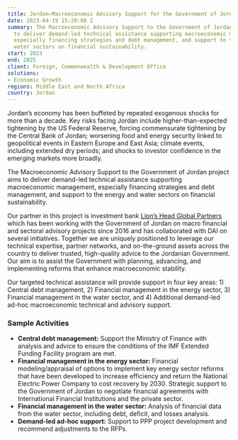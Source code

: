 ```yaml
---
title: Jordan—Macroeconomic Advisory Support for the Government of Jordan
date: 2023-04-19 15:29:00 Z
summary: The Macroeconomic Advisory Support to the Government of Jordan project aims
  to deliver demand-led technical assistance supporting macroeconomic management,
  especially financing strategies and debt management, and support to the energy and
  water sectors on financial sustainability.
start: 2023
end: 2025
client: Foreign, Commonwealth & Development Office
solutions:
- Economic Growth
regions: Middle East and North Africa
country: Jordan
---
```


Jordan’s economy has been buffeted by repeated exogenous shocks for more than a decade. Key risks facing Jordan include higher-than-expected tightening by the US Federal Reserve, forcing commensurate tightening by the Central Bank of Jordan; worsening food and energy security linked to geopolitical events in Eastern Europe and East Asia; climate events, including extended dry periods; and shocks to investor confidence in the emerging markets more broadly.

The Macroeconomic Advisory Support to the Government of Jordan project aims to deliver demand-led technical assistance supporting macroeconomic management, especially financing strategies and debt management, and support to the energy and water sectors on financial sustainability. 

Our partner in this project is investment bank [Lion’s Head Global Partners](https://www.lhgp.com/) which has been working with the Government of Jordan on macro financial and sectoral advisory projects since 2016 and has collaborated with DAI on several initiatives. Together we are uniquely positioned to leverage our technical expertise, partner networks, and on-the-ground assets across the country to deliver trusted, high-quality advice to the Jordanian Government. Our aim is to assist the Government with planning, advancing, and implementing reforms that enhance macroeconomic stability.

Our targeted technical assistance will provide support in four key areas: 1) Central debt management, 2) Financial management in the energy sector, 3) Financial management in the water sector, and 4) Additional demand-led ad-hoc macroeconomic technical and advisory support.

 

### Sample Activities

* **Central debt management:** Support the Ministry of Finance with analysis and advice to ensure the conditions of the IMF Extended Funding Facility program are met.
* **Financial management in the energy sector:** Financial modeling/appraisal of options to implement key energy sector reforms that have been developed to increase efficiency and return the National Electric Power Company to cost recovery by 2030. Strategic support to the Government of Jordan to negotiate financial agreements with International Financial Institutions and the private sector.
* **Financial management in the water sector:** Analysis of financial data from the water sector, including debt, deficit, and losses analysis.
* **Demand-led ad-hoc support:** Support to PPP project development and recommend adjustments to the RFPs.